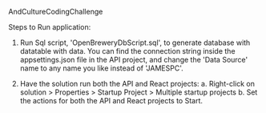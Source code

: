 AndCultureCodingChallenge

Steps to Run application:

1. Run Sql script, 'OpenBreweryDbScript.sql', to generate database with datatable with data.  You can find the connection string inside the appsettings.json file in the API project, and change the 'Data Source' name to any name you like instead of 'JAMESPC'.

2. Have the solution run both the API and React projects:
    a. Right-click on solution > Properties > Startup Project > Multiple startup projects
    b. Set the actions for both the API and React projects to Start.
